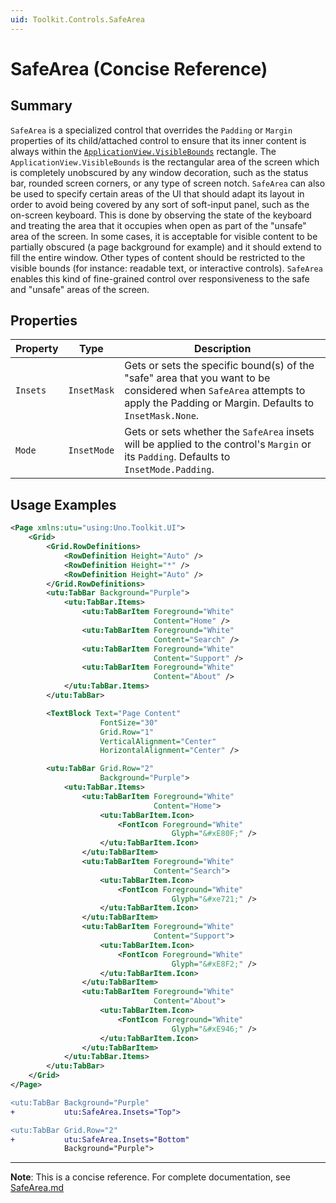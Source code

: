 ```yaml
---
uid: Toolkit.Controls.SafeArea
---
```


# SafeArea (Concise Reference)

## Summary

`SafeArea` is a specialized control that overrides the `Padding` or `Margin` properties of its child/attached control to ensure that its inner content is always within the [`ApplicationView.VisibleBounds`](https://learn.microsoft.com/uwp/api/windows.ui.viewmanagement.applicationview.visiblebounds) rectangle.
The `ApplicationView.VisibleBounds` is the rectangular area of the screen which is completely unobscured by any window decoration, such as the status bar, rounded screen corners, or any type of screen notch.
`SafeArea` can also be used to specify certain areas of the UI that should adapt its layout in order to avoid being covered by any sort of soft-input panel, such as the on-screen keyboard. This is done by observing the state of the keyboard and treating the area that it occupies when open as part of the "unsafe" area of the screen.
In some cases, it is acceptable for visible content to be partially obscured (a page background for example) and it should extend to fill the entire window. Other types of content should be restricted to the visible bounds (for instance: readable text, or interactive controls). `SafeArea` enables this kind of fine-grained control over responsiveness to the safe and "unsafe" areas of the screen.

## Properties

| Property | Type        | Description                                                                                                                                                                 |
|----------|-------------|-----------------------------------------------------------------------------------------------------------------------------------------------------------------------------|
| `Insets` | `InsetMask` | Gets or sets the specific bound(s) of the "safe" area that you want to be considered when `SafeArea` attempts to apply the Padding or Margin. Defaults to `InsetMask.None`. |
| `Mode`   | `InsetMode` | Gets or sets whether the `SafeArea` insets will be applied to the control's `Margin` or its `Padding`. Defaults to `InsetMode.Padding`.                                     |

## Usage Examples

```xml
<Page xmlns:utu="using:Uno.Toolkit.UI">
    <Grid>
        <Grid.RowDefinitions>
            <RowDefinition Height="Auto" />
            <RowDefinition Height="*" />
            <RowDefinition Height="Auto" />
        </Grid.RowDefinitions>
        <utu:TabBar Background="Purple">
            <utu:TabBar.Items>
                <utu:TabBarItem Foreground="White"
                                Content="Home" />
                <utu:TabBarItem Foreground="White"
                                Content="Search" />
                <utu:TabBarItem Foreground="White"
                                Content="Support" />
                <utu:TabBarItem Foreground="White"
                                Content="About" />
            </utu:TabBar.Items>
        </utu:TabBar>

        <TextBlock Text="Page Content"
                    FontSize="30"
                    Grid.Row="1"
                    VerticalAlignment="Center"
                    HorizontalAlignment="Center" />

        <utu:TabBar Grid.Row="2"
                    Background="Purple">
            <utu:TabBar.Items>
                <utu:TabBarItem Foreground="White"
                                Content="Home">
                    <utu:TabBarItem.Icon>
                        <FontIcon Foreground="White"
                                    Glyph="&#xE80F;" />
                    </utu:TabBarItem.Icon>
                </utu:TabBarItem>
                <utu:TabBarItem Foreground="White"
                                Content="Search">
                    <utu:TabBarItem.Icon>
                        <FontIcon Foreground="White"
                                    Glyph="&#xe721;" />
                    </utu:TabBarItem.Icon>
                </utu:TabBarItem>
                <utu:TabBarItem Foreground="White"
                                Content="Support">
                    <utu:TabBarItem.Icon>
                        <FontIcon Foreground="White"
                                    Glyph="&#xE8F2;" />
                    </utu:TabBarItem.Icon>
                </utu:TabBarItem>
                <utu:TabBarItem Foreground="White"
                                Content="About">
                    <utu:TabBarItem.Icon>
                        <FontIcon Foreground="White"
                                    Glyph="&#xE946;" />
                    </utu:TabBarItem.Icon>
                </utu:TabBarItem>
            </utu:TabBar.Items>
        </utu:TabBar>
    </Grid>
</Page>
```

```diff
<utu:TabBar Background="Purple"
+           utu:SafeArea.Insets="Top">
```

```diff
<utu:TabBar Grid.Row="2"
+           utu:SafeArea.Insets="Bottom"
            Background="Purple">
```

---

**Note**: This is a concise reference. 
For complete documentation, see [SafeArea.md](SafeArea.md)